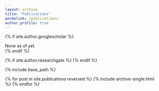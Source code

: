 ```yaml
---
layout: archive
title: "Publications"
permalink: /publications/
author_profile: true
---
```


{% if site.author.googlescholar %}
<!--- <div class="wordwrap">You can also find my articles on <a href="{{site.author.googlescholar}}">my Google Scholar profile</a>.</div>  
 No publications yets so just have plain text--->
<div class="wordwrap">None as of yet. </div>
{% endif %}

{% if site.author.researchgate %} 
{% endif %}

{% include base_path %}

{% for post in site.publications reversed %}
  {% include archive-single.html %}
{% endfor %}

